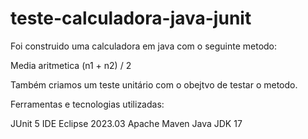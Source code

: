 # teste-calculadora-java-junit
Foi construido uma calculadora em java com o seguinte metodo:

Media aritmetica (n1 + n2) / 2

Também criamos um teste unitário com o obejtvo de testar o metodo.

Ferramentas e tecnologias utilizadas:

JUnit 5 IDE Eclipse 2023.03 Apache Maven Java JDK 17
